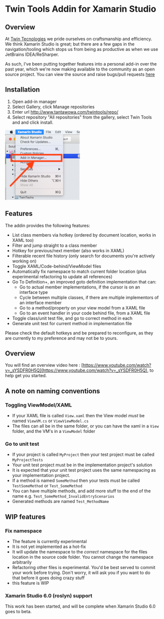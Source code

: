 # Twin Tools Addin for Xamarin Studio

## Overview

At [Twin Tecnologies](https://www.twintechs.com/) we pride ourselves on craftsmanship and efficiency. We think Xamarin Studio is great; but there are a few gaps in the navigation/tooling which stops us from being as productive as when we use JetBrains IDEA/ReSharper.

As such, I've been putting together features into a personal add-in over the past year, which we're now making available to the community as an open source project. You can view the source and raise bugs/pull requests [here](https://github.com/georgejecook/TwinToolsForXamarin)

## Installation

  1. Open add-in manager
  2. Select Gallery, click Manage repositories
  3. Enter url http://www.tantawowa.com/twintools/repo/
  4. Select repository "All repositories" from the gallery, select Twin Tools and and click install.
  
  ![image](img/installInstruction.gif)

## Features
The addin provides the following features:

  * List class members via hotkey (ordered by document location, works in XAML too)
  * Filter and jump straight to a class member
  * Hotkey for previous/next member (also works in XAML)
  * Filterable recent file history (only search for documents you're actively working on)
  * Toggle XAML/Code-behind/ViewModel files
  * Automatically fix namespace to match current folder location (plus experimental refactoring to update all references)
  * Go To Definition+, an improved goto definition implementation that can:
    * Go to actual member implementations, if the cursor is on an interface type
    * Cycle between multiple classes, if there are multiple implementors of an interface member
    * Go to a method/property on your view model from a XAML file
    * Go to an event handler in your code behind file, from a XAML file
  * Toggle class/unit test file, and go to correct method in each
  * Generate unit test for current method in implementation file
  
Please check the default hotkeys and be prepared to reconfigure, as they are currently to my preference and may not be to yours.

## Overview

You will find an overview video here : [https://www.youtube.com/watch?v=_sYSDFR0H5Q](https://www.youtube.com/watch?v=_sYSDFR0H5Q), to help get you started.

## A note on naming conventions

### Toggling ViewModel/XAML

  * If your XAML file is called `View.xaml` then the View model _must_ be named `ViewVM.cs` or `ViewViewModel.cs`
  * The files can all be in the same folder, or you can have the xaml in a `View` folder, and the VM's in a `ViewModel` folder
  
### Go to unit test

  * If your project is called `MyProject` then your test project must be called `MyProjectTests`
  * Your unit test project must be in the implementation project's solution
  * It is expected that your unit test project uses the same namespacing as your implementation project.
  * If a method is named `SomeMethod` then your tests must be called `TestSomeMethod` or `Test_SomeMethod`
  * You can have multiple methods, and add more stuff to the end of the name e.g. `Test_SomeMethod_InvalidEntryScenarios`
  * Generated methods are named `Test_MethodName`
  
## WIP features

### Fix namespace

  * The feature is currently experimental
  * It is not yet implemented as a hot-fix
  * It will update the namespace to the _correct_ namespace for the files location in the source code folder. You cannot change the namespace arbitrarily
  * Refactoring other files is experimental. You'd be best served to commit your work before trying. Don't worry, it will ask you if you want to do that before it goes doing crazy stuff
  * this feature is WIP
  
### Xamarin Studio 6.0 (roslyn) support

This work has been started, and will be complete when Xamarin Studio 6.0 goes to beta.
